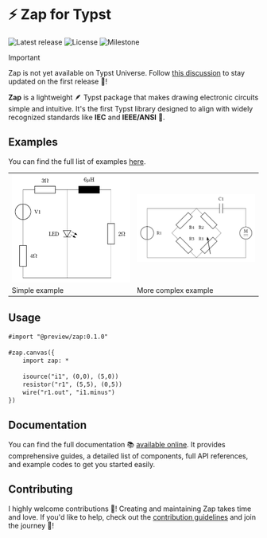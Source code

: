 # ⚡️ Zap for Typst

![Latest release](https://img.shields.io/github/v/release/l0uisgrange/zap?include_prereleases&style=flat-square&logo=typst&color=%23239dad)
![License](https://img.shields.io/github/license/l0uisgrange/zap?style=flat-square)
![Milestone](https://img.shields.io/github/milestones/progress-percent/l0uisgrange/zap/1?style=flat-square&cacheSeconds=60&link=https%3A%2F%2Fgithub.com%2Fl0uisgrange%2Fzap%2Fmilestones)

> [!IMPORTANT]
> Zap is not yet available on Typst Universe. Follow [this discussion](https://github.com/l0uisgrange/zap/discussions/2) to stay updated on the first release 🌟!

**Zap** is a lightweight 🪶 Typst package that makes drawing electronic circuits simple and intuitive. It's the first Typst library designed to align with widely recognized standards like **IEC** and **IEEE/ANSI** 📜.

## Examples

You can find the full list of examples [here](https://l0uisgrange.github.io/zap/examples).

<table>
<tr>
  <td>
    <img src="examples/example1.png" width="250px">
  </td>
  <td>
    <img src="examples/example2.png" width="250px">
  </td>
</tr>
<tr>
  <td>Simple example</td>
  <td>More complex example</td>
</tr>
</table>


## Usage

```typst
#import "@preview/zap:0.1.0"

#zap.canvas({
    import zap: *

    isource("i1", (0,0), (5,0))
    resistor("r1", (5,5), (0,5))
    wire("r1.out", "i1.minus")
})
```

## Documentation

You can find the full documentation 📚 [available online](https://l0uisgrange.github.io/zap/). It provides comprehensive guides, a detailed list of components, full API references, and example codes to get you started easily.

## Contributing

I highly welcome contributions 🌱! Creating and maintaining Zap takes time and love. If you'd like to help, check out the [contribution guidelines](CONTRIBUTING.md) and join the journey 🤩!
